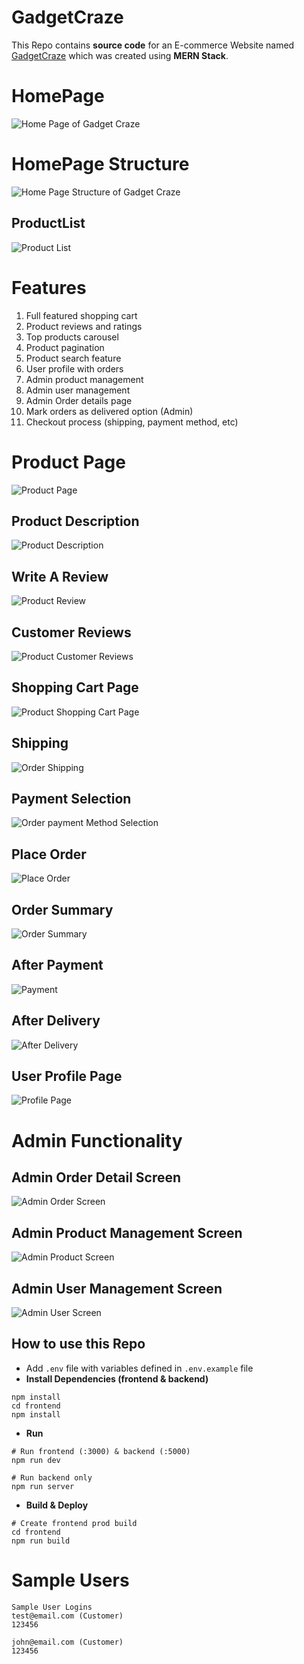 # GadgetCraze

This Repo contains **source code** for an E-commerce Website named [GadgetCraze](https://gadgetcraze-v1.onrender.com/) which was created using **MERN Stack**.

# HomePage

![Home Page of Gadget Craze](./GadgetCrazeImages/GadgetCrazeHomePage.jpeg)

# HomePage Structure

![Home Page Structure of Gadget Craze](./GadgetCrazeImages/HomePageStructure.jpg)

## ProductList

![Product List](./GadgetCrazeImages/ProductList.png)

# Features

1.  Full featured shopping cart
2.  Product reviews and ratings
3.  Top products carousel
4.  Product pagination
5.  Product search feature
6.  User profile with orders
7.  Admin product management
8.  Admin user management
9.  Admin Order details page
10. Mark orders as delivered option (Admin)
11. Checkout process (shipping, payment method, etc)

# Product Page

![Product Page](./GadgetCrazeImages/ProductPage.jpeg)

## Product Description

![Product Description](./GadgetCrazeImages/ProductDescription.png)

## Write A Review

![Product Review](./GadgetCrazeImages/WriteReview.png)

## Customer Reviews

![Product Customer Reviews](./GadgetCrazeImages/CustomerReviews.png)

## Shopping Cart Page

![Product Shopping Cart Page](./GadgetCrazeImages/CartScreen.png)

## Shipping

![Order Shipping](./GadgetCrazeImages/ShippingScreen.png)

## Payment Selection

![Order payment Method Selection](./GadgetCrazeImages/PaymentScreen.png)

## Place Order

![Place Order](./GadgetCrazeImages/PlaceOrderScreen.png)

## Order Summary

![Order Summary](./GadgetCrazeImages/OrderScreen.png)

## After Payment

![Payment](./GadgetCrazeImages/AfterPayingOrder.jpeg)

## After Delivery

![After Delivery](./GadgetCrazeImages/AfterDelivery.jpeg)

## User Profile Page

![Profile Page](./GadgetCrazeImages/UserProfileScreen.png)

# Admin Functionality

## Admin Order Detail Screen

![Admin Order Screen](./GadgetCrazeImages/AdminOrderScreen.png)

## Admin Product Management Screen

![Admin Product Screen](./GadgetCrazeImages/AdminProductScreen.png)

## Admin User Management Screen

![Admin User Screen](./GadgetCrazeImages/AdminUserScreen.png)

## How to use this Repo

-   Add `.env` file with variables defined in `.env.example` file
-   **Install Dependencies (frontend & backend)**

```
npm install
cd frontend
npm install
```

-   **Run**

```
# Run frontend (:3000) & backend (:5000)
npm run dev

# Run backend only
npm run server
```

-   **Build & Deploy**

```
# Create frontend prod build
cd frontend
npm run build
```

# Sample Users

```
Sample User Logins
test@email.com (Customer)
123456

john@email.com (Customer)
123456
```
